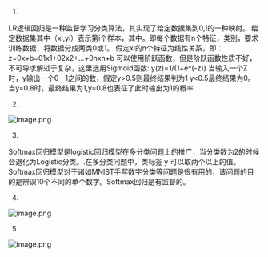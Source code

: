 1.
LR逻辑回归是一种监督学习分类算法，其实现了给定数据集到0,1的一种映射。
给定数据集其中（xi,yi）表示第i个样本，其中。即每个数据有n个特征，类别，要求训练数据，将数据分成两类0或1。
假定xi的n个特征为线性关系，即：z=θx+b=θ1x1+θ2x2+...+θnxn+b
可以使用阶跃函数，但是阶跃函数性质不好，不可导求解过于复杂，这里选用Sigmoid函数:
y(z)=1/(1+e^(-z))
当输入一个Z时，y输出一个0--1之间的数，假定y>0.5则最终结果判为1  y<0.5最终结果为0。当y=0.8时，最终结果为1,y=0.8也表征了此时输出为1的概率

2.
![image.png](https://upload-images.jianshu.io/upload_images/3248297-f7889a465c90f14b.png?imageMogr2/auto-orient/strip%7CimageView2/2/w/1240)

3.
Softmax回归模型是logistic回归模型在多分类问题上的推广，当分类数为2的时候会退化为Logistic分类。.在多分类问题中，类标签 y 可以取两个以上的值。 Softmax回归模型对于诸如MNIST手写数字分类等问题是很有用的，该问题的目的是辨识10个不同的单个数字。Softmax回归是有监督的。

4.
![image.png](https://upload-images.jianshu.io/upload_images/3248297-974da0623faa3c71.png?imageMogr2/auto-orient/strip%7CimageView2/2/w/1240)

5.
![image.png](https://upload-images.jianshu.io/upload_images/3248297-7df6d2827101cfd2.png?imageMogr2/auto-orient/strip%7CimageView2/2/w/1240)
